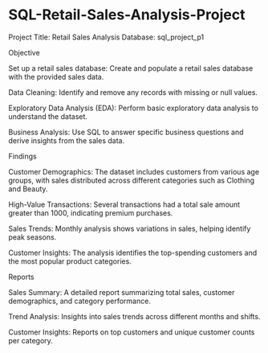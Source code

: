 # SQL-Retail-Sales-Analysis-Project

Project Title: Retail Sales Analysis
Database: sql_project_p1

Objective

Set up a retail sales database: Create and populate a retail sales database with the provided sales data.

Data Cleaning: Identify and remove any records with missing or null values.

Exploratory Data Analysis (EDA): Perform basic exploratory data analysis to understand the dataset.

Business Analysis: Use SQL to answer specific business questions and derive insights from the sales data.

Findings

Customer Demographics: The dataset includes customers from various age groups, with sales distributed across different categories such as Clothing and Beauty.

High-Value Transactions: Several transactions had a total sale amount greater than 1000, indicating premium purchases.

Sales Trends: Monthly analysis shows variations in sales, helping identify peak seasons.

Customer Insights: The analysis identifies the top-spending customers and the most popular product categories.

Reports

Sales Summary: A detailed report summarizing total sales, customer demographics, and category performance.

Trend Analysis: Insights into sales trends across different months and shifts.

Customer Insights: Reports on top customers and unique customer counts per category.

